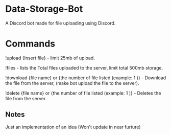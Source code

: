 # Data-Storage-Bot
A Discord bot made for file uploading using Discord. 

# Commands
!upload {Insert file} - limit 25mb of upload. 

!files - lists the Total files uploaded to the server, limit total 500mb storage. 

!download {file name} or {the number of file listed (example: 1 )} - Download the file from the server, (make bot upload the file to the server). 

!delete {file name} or {the number of file listed (example: 1 )} - Deletes the file from the server. 

## Notes

Just an implementation of an idea (Won't update in near furture)
